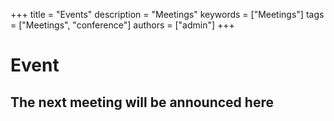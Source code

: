 +++
title = "Events"
description = "Meetings"
keywords = ["Meetings"]
tags = ["Meetings", "conference"]
authors = ["admin"]
+++
# Event

## The next meeting will be announced here